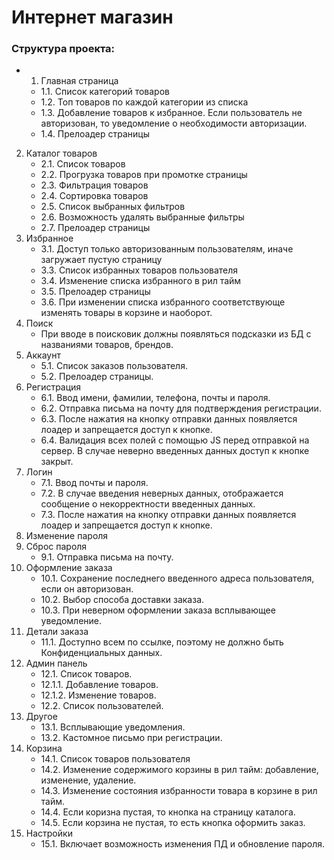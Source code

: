 # Интернет магазин

### Структура проекта:
+ 1. Главная страница
    * 1.1. Список категорий товаров
    * 1.2. Топ товаров по каждой категории из списка
    * 1.3. Добавление товаров к избранное. Если пользователь не авторизован, то уведомление о необходимости авторизации.
    * 1.4. Прелоадер страницы
2. Каталог товаров
    * 2.1. Список товаров
    * 2.2. Прогрузка товаров при промотке страницы
    * 2.3. Фильтрация товаров
    * 2.4. Сортировка товаров
    * 2.5. Список выбранных фильтров
    * 2.6. Возможность удалять выбранные фильтры
    * 2.7. Прелоадер страницы
3. Избранное
    * 3.1. Доступ только авторизованным пользователям, иначе загружает пустую страницу
    * 3.3. Список избранных товаров пользователя
    * 3.4. Изменение списка избранного в рил тайм
    * 3.5. Прелоадер страницы
    * 3.6. При изменении списка избранного соответствующе изменять товары в корзине и наоборот.
4. Поиск
    * При вводе в поисковик должны появляться подсказки из БД с названиями товаров, брендов.
5. Аккаунт
    * 5.1. Список заказов пользователя.
    * 5.2. Прелоадер страницы.
6. Регистрация
    * 6.1. Ввод имени, фамилии, телефона, почты и пароля.
    * 6.2. Отправка письма на почту для подтверждения регистрации.
    * 6.3. После нажатия на кнопку отправки данных появляется лоадер и запрещается доступ к кнопке.
    * 6.4. Валидация всех полей с помощью JS перед отправкой на сервер. В случае неверно введенных данных доступ к кнопке закрыт.
7. Логин
    * 7.1. Ввод почты и пароля.
    * 7.2. В случае введения неверных данных, отображается сообщение о некорректности введенных данных.
    * 7.3. После нажатия на кнопку отправки данных появляется лоадер и запрещается доступ к кнопке.
8. Изменение пароля
9. Сброс пароля
    * 9.1. Отправка письма на почту.
10. Оформление заказа
    * 10.1. Сохранение последнего введенного адреса пользователя, если он авторизован.
    * 10.2. Выбор способа доставки заказа.
    * 10.3. При неверном оформлении заказа всплывающее уведомление.
11. Детали заказа
    * 11.1. Доступно всем по ссылке, поэтому не должно быть Конфиденциальных данных.
12. Админ панель
    * 12.1. Список товаров.
    * 12.1.1. Добавление товаров.
    * 12.1.2. Изменение товаров.
    * 12.2. Список пользователей.
13. Другое
    * 13.1. Всплывающие уведомления.
    * 13.2. Кастомное письмо при регистрации.
14. Корзина
    * 14.1. Список товаров пользователя
    * 14.2. Изменение содержимого корзины в рил тайм: добавление, изменение, удаление.
    * 14.3. Изменение состояния избранности товара в корзине в рил тайм.
    * 14.4. Если коризна пустая, то кнопка на страницу каталога.
    * 14.5. Если корзина не пустая, то есть кнопка оформить заказ.
15. Настройки
    * 15.1. Включает возможность изменения ПД и обновление пароля.
